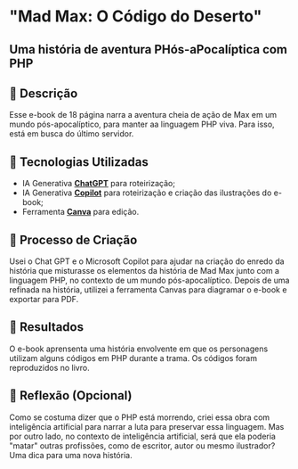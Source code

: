# "Mad Max: O Código do Deserto"
## Uma história de aventura PHós-aPocalíptica com PHP

## 📒 Descrição
Esse e-book de 18 página narra a aventura cheia de ação de Max em um mundo pós-apocalíptico, para manter aa linguagem PHP viva. Para isso, está em busca do último servidor.

## 🤖 Tecnologias Utilizadas

- IA Generativa **[ChatGPT](https://chat.openai.com)** para roteirização;
- IA Generativa **[Copilot](https://copilot.microsoft.com/)** para roteirização e criação das ilustrações do e-book;
- Ferramenta **[Canva](https://www.canva.com/)** para edição.


## 🧐 Processo de Criação
Usei o Chat GPT e o Microsoft Copilot para ajudar na criação do enredo da história que misturasse os elementos da história de Mad Max junto com a linguagem PHP, no contexto de um mundo pós-apocalíptico. Depois de uma refinada na história, utilizei a ferramenta Canvas para diagramar o e-book e exportar para PDF.

## 🚀 Resultados
O e-book aprensenta uma história envolvente em que os personagens utilizam alguns códigos em PHP durante a trama. Os códigos foram reproduzidos no livro.

## 💭 Reflexão (Opcional)
Como se costuma dizer que o PHP está morrendo, criei essa obra com inteligência artificial para narrar a luta para preservar essa linguagem. Mas por outro lado, no contexto de inteligência artificial, será que ela poderia "matar" outras profissões, como de escritor, autor ou mesmo ilustrador? Uma dica para uma nova história.
